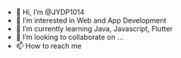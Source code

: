 - 👋 Hi, I’m @JYDP1014
- 👀 I’m interested in Web and App Development
- 🌱 I’m currently learning Java, Javascript, Flutter
- 💞️ I’m looking to collaborate on ...
- 📫 How to reach me 

<!---
JYDP1014/JYDP1014 is a ✨ special ✨ repository because its `README.md` (this file) appears on your GitHub profile.
You can click the Preview link to take a look at your changes.
--->
